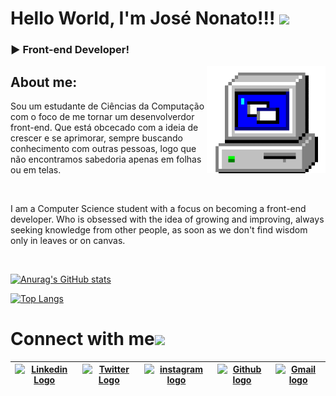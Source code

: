 # Hello World, I'm José Nonato!!! <img src=https://github.com/TheDudeThatCode/TheDudeThatCode/blob/master/Assets/Earth.gif width="30">
### ▶️ Front-end Developer!

<img align="right" alt="PC GIF" src="https://github.com/TheDudeThatCode/TheDudeThatCode/blob/master/Assets/PC.gif" width="190" />

## About me:
Sou um estudante de Ciências da Computação com o foco de me tornar um desenvolverdor front-end. Que está obcecado com a ideia de crescer e se aprimorar, sempre buscando conhecimento com outras pessoas, logo que não encontramos sabedoria apenas em folhas ou em telas.

<br/>

I am a Computer Science student with a focus on becoming a front-end developer. Who is obsessed with the idea of ​​growing and improving, always seeking knowledge from other people, as soon as we don't find wisdom only in leaves or on canvas.

<br/>

[![Anurag's GitHub stats](https://github-readme-stats.vercel.app/api?username=Jose-Nonato)](https://github.com/Jose-Nonato)

[![Top Langs](https://github-readme-stats.vercel.app/api/top-langs/?username=Jose-Nonato)](https://github.com/Jose-Nonato)

# Connect with me<img src="https://github.com/TheDudeThatCode/TheDudeThatCode/blob/master/Assets/Handshake.gif" height="32px">
| [<img src="https://github.com/TheDudeThatCode/TheDudeThatCode/blob/master/Assets/Linkedin.svg" alt="Linkedin Logo" width="32">](https://www.linkedin.com/in/jose-nonato-cunha-de-oliveira-junior-a445a8198/) | [<img src="https://github.com/TheDudeThatCode/TheDudeThatCode/blob/master/Assets/Twitter.svg" alt="Twitter Logo" width="32">](https://twitter.com/JosNonato15) | [<img src="https://github.com/TheDudeThatCode/TheDudeThatCode/blob/master/Assets/Instagram.svg" alt="instagram logo" width="32">](https://www.instagram.com/jose_nonator/)| [<img src="https://cdn.svgporn.com/logos/github-icon.svg" alt="Github logo" width="34">](https://github.com/Jose-Nonato) | [<img src="https://github.com/TheDudeThatCode/TheDudeThatCode/blob/master/Assets/Gmail.svg" alt="Gmail logo" height="32">](mailto:josenonato161@gmail.com)
|:---:|:---:|:---:|:---:|:---:|
